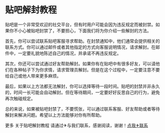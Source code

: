 # 贴吧解封教程

贴吧是一个非常受欢迎的社交平台，但有时用户可能会因为违反规定而被封禁。如果你不小心被贴吧封禁了，不要担心，下面我们将为你介绍一些解封的方法。

首先，你可以尝试联系贴吧客服寻求帮助。在封禁通知中，他们通常会提供相关的联系方式。你可以通过邮件或者其他指定的方式向客服说明情况，请求解封。在邮件中，一定要礼貌地陈述自己的情况，并承诺不再违反规定。

其次，你还可以尝试通过好友帮助解封。如果你有在贴吧中有很多好友，可以请他们在各种帖子下为你求情，请求管理员解封。但是在这个过程中，一定要注意不要给自己或他人带来更多麻烦。

最后，如果以上方法都无法解封，你可以选择等待一段时间。贴吧的封禁并非永久的，时间一长可能会自动解封。但在等待期间，一定要好好反思自己的行为，避免再次触碰规定。

总的来说，如果被贴吧封禁了，不要慌张，可以通过联系客服、好友帮助或者等待解封来解决问题。希望以上方法能够对你有所帮助。

更多 关于贴吧解封教程 请通过✈与我们联系，感谢阅读，谢谢！[点我✈联系](https://a.k02.cc)